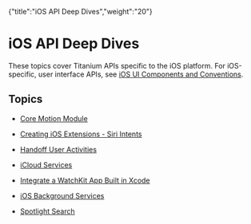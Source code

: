 {"title":"iOS API Deep Dives","weight":"20"} 

# iOS API Deep Dives

These topics cover Titanium APIs specific to the iOS platform. For iOS-specific, user interface APIs, see [iOS UI Components and Conventions](/docs/appc/Titanium_SDK/Titanium_SDK_How-tos/User_Interface_Deep_Dives/iOS_UI_Components_and_Conventions/).

## Topics

*   [Core Motion Module](/docs/appc/Titanium_SDK/Titanium_SDK_How-tos/Platform_API_Deep_Dives/iOS_API_Deep_Dives/Core_Motion_Module/)
    
*   [Creating iOS Extensions - Siri Intents](/docs/appc/Titanium_SDK/Titanium_SDK_How-tos/Platform_API_Deep_Dives/iOS_API_Deep_Dives/Creating_iOS_Extensions_-_Siri_Intents/)
    
*   [Handoff User Activities](/docs/appc/Titanium_SDK/Titanium_SDK_How-tos/Platform_API_Deep_Dives/iOS_API_Deep_Dives/Handoff_User_Activities/)
    
*   [iCloud Services](/docs/appc/Titanium_SDK/Titanium_SDK_How-tos/Platform_API_Deep_Dives/iOS_API_Deep_Dives/iCloud_Services/)
    
*   [Integrate a WatchKit App Built in Xcode](/docs/appc/Titanium_SDK/Titanium_SDK_How-tos/Platform_API_Deep_Dives/iOS_API_Deep_Dives/Integrate_a_WatchKit_App_Built_in_Xcode/)
    
*   [iOS Background Services](/docs/appc/Titanium_SDK/Titanium_SDK_How-tos/Platform_API_Deep_Dives/iOS_API_Deep_Dives/iOS_Background_Services/)
    
*   [Spotlight Search](/docs/appc/Titanium_SDK/Titanium_SDK_How-tos/Platform_API_Deep_Dives/iOS_API_Deep_Dives/Spotlight_Search/)